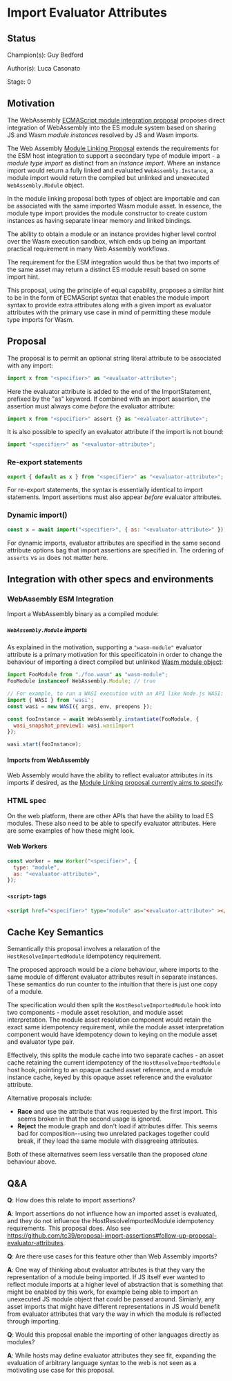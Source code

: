 # Import Evaluator Attributes

## Status

Champion(s): Guy Bedford

Author(s): Luca Casonato

Stage: 0

## Motivation

The WebAssembly [ECMAScript module integration proposal][wasm-esm] proposes direct
integration of WebAssembly into the ES module system based on sharing JS and Wasm
_module instances_ resolved by JS and Wasm imports.

The Web Assembly [Module Linking Proposal][] extends the requirements for the
ESM host integration to support a secondary type of module import - a
_module type import_ as distinct from an _instance import_. Where an instance import
would return a fully linked and evaluated `WebAssembly.Instance`, a module import
would return the compiled but unlinked and unexecuted `WebAssembly.Module` object.

In the module linking proposal both types of object are importable and can be
associated with the same imported Wasm module asset. In essence, the module type import
provides the module constructor to create custom instances as having separate
linear memory and linked bindings.

The ability to obtain a module or an instance provides higher level control over the
Wasm execution sandbox, which ends up being an important practical requirement in
many Web Assembly workflows.

The requirement for the ESM integration would thus be that two imports of the same
asset may return a distinct ES module result based on some import hint.

This proposal, using the principle of equal capability, proposes a similar hint
to be in the form of ECMAScript syntax that enables the module import syntax
to provide extra attributes along with a given import as evaluator attributes
with the primary use case in mind of permitting these module type imports for Wasm.

[Module Linking Proposal]: https://github.com/WebAssembly/module-linking/blob/master/proposals/module-linking/Explainer.md
[wasm-esm]: https://github.com/WebAssembly/esm-integration/tree/master/proposals/esm-integration

## Proposal

The proposal is to permit an optional string literal attribute to be associated
with any import:

```js
import x from "<specifier>" as "<evaluator-attribute>";
```

Here the evaluator attribute is added to the end of the ImportStatement,
prefixed by the "as" keyword. If combined with an import assertion, the
assertion must always come _before_ the evaluator attribute:

```js
import x from "<specifier>" assert {} as "<evaluator-attribute>";
```

It is also possible to specify an evaluator attribute if the import is not
bound:

```js
import "<specifier>" as "<evaluator-attribute>";
```

### Re-export statements

```js
export { default as x } from "<specifier>" as "<evaluator-attribute>";
```

For re-export statements, the syntax is essentially identical to import
statements. Import assertions must also appear _before_ evaluator attributes.

### Dynamic import()

```js
const x = await import("<specifier>", { as: "<evaluator-attribute>" });
```

For dynamic imports, evaluator attributes are specified in the same second
attribute options bag that import assertions are specified in. The ordering of
`asserts` vs `as` does not matter here.

## Integration with other specs and environments

### WebAssembly ESM Integration

Import a WebAssembly binary as a compiled module:

##### `WebAssembly.Module` imports

As explained in the motivation, supporting a `"wasm-module"` evaluator
attribute is a primary motivation for this specificatoin in order to change the behaviour of
importing a direct compiled but unlinked [Wasm module object](https://webassembly.github.io/spec/js-api/index.html#modules):

```js
import FooModule from "./foo.wasm" as "wasm-module";
FooModule instanceof WebAssembly.Module; // true

// For example, to run a WASI execution with an API like Node.js WASI:
import { WASI } from 'wasi';
const wasi = new WASI({ args, env, preopens });

const fooInstance = await WebAssembly.instantiate(FooModule, {
  wasi_snapshot_preview1: wasi.wasiImport
});

wasi.start(fooInstance);
```

#### Imports from WebAssembly

Web Assembly would have the ability to reflect evaluator attributes in its
imports if desired, as the [Module Linking proposal currently aims to specify](https://github.com/WebAssembly/module-linking/blob/main/proposals/module-linking/Binary.md#import-section-updates).

### HTML spec

On the web platform, there are other APIs that have the ability to load ES
modules. These also need to be able to specify evaluator attributes. Here are
some examples of how these might look.

#### Web Workers

```js
const worker = new Worker("<specifier>", {
  type: "module",
  as: "<evaluator-attribute>",
});
```

#### `<script>` tags

```html
<script href="<specifier>" type="module" as="<evaluator-attribute>" ></script>
```

## Cache Key Semantics

Semantically this proposal involves a relaxation of the `HostResolveImportedModule` idempotency requirement.

The proposed approach would be a _clone_ behaviour, where imports to the same module of different
evaluator attributes result in separate instances. These semantics do run counter to the intuition
that there is just one copy of a module.

The specification would then split the `HostResolveImportedModule` hook into two components -
module asset resolution, and module asset interpretation. The module asset resolution component
would retain the exact same idempotency requirement, while the module asset interpretation component
would have idempotency down to keying on the module asset and evaluator type pair.

Effectively, this splits the module cache into two separate caches - an asset cache retaining the
current idempotency of the `HostResolveImportedModule` host hook, pointing to an opaque cached asset reference,
and a module instance cache, keyed by this opaque asset reference and the evaluator attribute.

Alternative proposals include:

- **Race** and use the attribute that was requested by the first import. This
  seems broken in that the second usage is ignored.
- **Reject** the module graph and don't load if attributes differ. This seems
  bad for composition--using two unrelated packages together could break, if
  they load the same module with disagreeing attributes.

Both of these alternatives seem less versatile than the proposed _clone_ behaviour above.

## Q&A

**Q**: How does this relate to import assertions?

**A**: Import assertions do not influence how an imported asset is evaluated, and they
do not influence the HostResolveImportedModule idempotency requirements. This
proposal does. Also see
https://github.com/tc39/proposal-import-assertions#follow-up-proposal-evaluator-attributes.

**Q**: Are there use cases for this feature other than Web Assembly imports?

**A**: One way of thinking about evaluator attributes is that they vary the representation
of a module being imported. If JS itself ever wanted to reflect module imports at a higher
level of abstraction that is something that might be enabled by this work, for example being
able to import an unexecuted JS module object that could be passed around. Simiarly, any asset
imports that might have different representations in JS would benefit from evaluator attributes
that vary the way in which the module is reflected through importing.

**Q**: Would this proposal enable the importing of other languages directly as modules?

**A**: While hosts may define evaluator attributes they see fit, expanding the evaluation of
arbitrary language syntax to the web is not seen as a motivating use case for this proposal.
